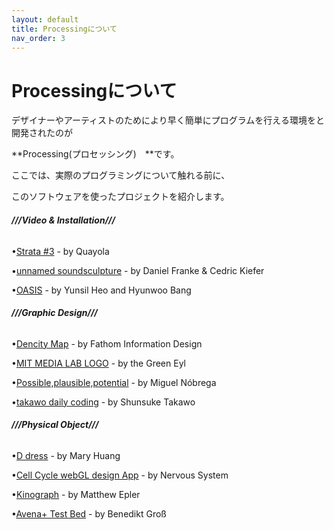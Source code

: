 ```yaml
---
layout: default
title: Processingについて
nav_order: 3
---
```


# Processingについて

デザイナーやアーティストのためにより早く簡単にプログラムを行える環境をと開発されたのが

**Processing\(プロセッシング\)　**です。



ここでは、実際のプログラミングについて触れる前に、

このソフトウェアを使ったプロジェクトを紹介します。



###### **///Video & Installation///**

•[Strata \#3](https://vimeo.com/37442172) - by Quayola

•[unnamed soundsculpture](https://vimeo.com/38840688) - by Daniel Franke & Cedric Kiefer

•[OASIS](https://vimeo.com/1631013) -  by Yunsil Heo and Hyunwoo Bang



###### **///Graphic Design///**

•[Dencity Map](https://flowingdata.com/2011/12/05/what-seven-billion-people-looks-like/)  - by Fathom Information Design

•[MIT MEDIA LAB LOGO](https://vimeo.com/20250134) - by the Green Eyl

•[Possible,plausible,potential](https://vimeo.com/143076578) - by Miguel Nóbrega

•[takawo daily coding](https://openprocessing.org/user/6533?view=sketches) - by Shunsuke Takawo



###### **///Physical Object///**

•[D dress](https://vimeo.com/17253049) - by Mary Huang

•[Cell Cycle webGL design App](https://vimeo.com/38204725) - by Nervous System

•[Kinograph](https://vimeo.com/66781749) - by Matthew Epler

•[Avena+ Test Bed](http://benedikt-gross.de/log/2013/06/avena-test-bed_agricultural-printing-and-altered-landscapes/) - by Benedikt Groß
